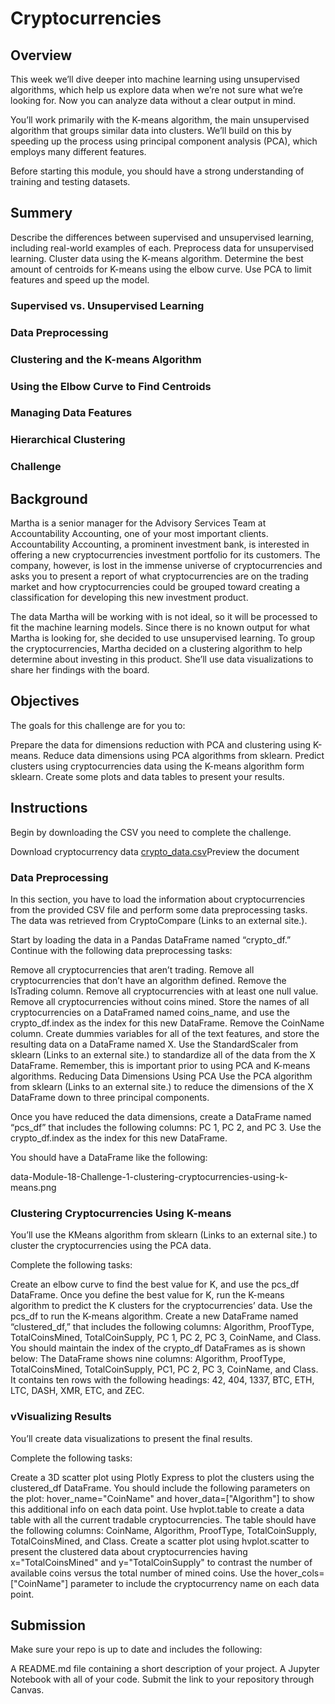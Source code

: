 # Cryptocurrencies

## Overview
This week we’ll dive deeper into machine learning using unsupervised algorithms, which help us explore data when we’re not sure what we’re looking for. Now you can analyze data without a clear output in mind.

You’ll work primarily with the K-means algorithm, the main unsupervised algorithm that groups similar data into clusters. We’ll build on this by speeding up the process using principal component analysis (PCA), which employs many different features.

Before starting this module, you should have a strong understanding of training and testing datasets.

## Summery

Describe the differences between supervised and unsupervised learning, including real-world examples of each.
Preprocess data for unsupervised learning.
Cluster data using the K-means algorithm.
Determine the best amount of centroids for K-means using the elbow curve.
Use PCA to limit features and speed up the model.

### Supervised vs. Unsupervised Learning
### Data Preprocessing
### Clustering and the K-means Algorithm 
### Using the Elbow Curve to Find Centroids 
### Managing Data Features 
### Hierarchical Clustering 
### Challenge 

## Background
Martha is a senior manager for the Advisory Services Team at Accountability Accounting, one of your most important clients. Accountability Accounting, a prominent investment bank, is interested in offering a new cryptocurrencies investment portfolio for its customers. The company, however, is lost in the immense universe of cryptocurrencies and asks you to present a report of what cryptocurrencies are on the trading market and how cryptocurrencies could be grouped toward creating a classification for developing this new investment product.

The data Martha will be working with is not ideal, so it will be processed to fit the machine learning models. Since there is no known output for what Martha is looking for, she decided to use unsupervised learning. To group the cryptocurrencies, Martha decided on a clustering algorithm to help determine about investing in this product. She’ll use data visualizations to share her findings with the board.

## Objectives
The goals for this challenge are for you to:

Prepare the data for dimensions reduction with PCA and clustering using K-means.
Reduce data dimensions using PCA algorithms from sklearn.
Predict clusters using cryptocurrencies data using the K-means algorithm form sklearn.
Create some plots and data tables to present your results.

## Instructions
Begin by downloading the CSV you need to complete the challenge.

Download cryptocurrency data [crypto_data.csv]()Preview the document

### Data Preprocessing
In this section, you have to load the information about cryptocurrencies from the provided CSV file and perform some data preprocessing tasks. The data was retrieved from CryptoCompare (Links to an external site.).

Start by loading the data in a Pandas DataFrame named “crypto_df.” Continue with the following data preprocessing tasks:

Remove all cryptocurrencies that aren’t trading.
Remove all cryptocurrencies that don’t have an algorithm defined.
Remove the IsTrading column.
Remove all cryptocurrencies with at least one null value.
Remove all cryptocurrencies without coins mined.
Store the names of all cryptocurrencies on a DataFramed named coins_name, and use the crypto_df.index as the index for this new DataFrame.
Remove the CoinName column.
Create dummies variables for all of the text features, and store the resulting data on a DataFrame named X.
Use the StandardScaler from sklearn (Links to an external site.) to standardize all of the data from the X DataFrame. Remember, this is important prior to using PCA and K-means algorithms.
Reducing Data Dimensions Using PCA
Use the PCA algorithm from sklearn (Links to an external site.) to reduce the dimensions of the X DataFrame down to three principal components.

Once you have reduced the data dimensions, create a DataFrame named “pcs_df” that includes the following columns: PC 1, PC 2, and PC 3. Use the crypto_df.index as the index for this new DataFrame.

You should have a DataFrame like the following:

data-Module-18-Challenge-1-clustering-cryptocurrencies-using-k-means.png

### Clustering Cryptocurrencies Using K-means
You’ll use the KMeans algorithm from sklearn (Links to an external site.) to cluster the cryptocurrencies using the PCA data.

Complete the following tasks:

Create an elbow curve to find the best value for K, and use the pcs_df DataFrame.
Once you define the best value for K, run the K-means algorithm to predict the K clusters for the cryptocurrencies’ data. Use the pcs_df to run the K-means algorithm.
Create a new DataFrame named “clustered_df,” that includes the following columns: Algorithm, ProofType, TotalCoinsMined, TotalCoinSupply, PC 1, PC 2, PC 3, CoinName, and Class. You should maintain the index of the crypto_df DataFrames as is shown below:
 The DataFrame shows nine columns: Algorithm, ProofType, TotalCoinsMined, TotalCoinSupply, PC1, PC 2, PC 3, CoinName, and Class. It contains ten rows with the following headings: 42, 404, 1337, BTC, ETH, LTC, DASH, XMR, ETC, and ZEC.

### vVisualizing Results
You’ll create data visualizations to present the final results.

Complete the following tasks:

Create a 3D scatter plot using Plotly Express to plot the clusters using the clustered_df DataFrame. You should include the following parameters on the plot: hover_name="CoinName" and hover_data=["Algorithm"] to show this additional info on each data point.
Use hvplot.table to create a data table with all the current tradable cryptocurrencies. The table should have the following columns: CoinName, Algorithm, ProofType, TotalCoinSupply, TotalCoinsMined, and Class.
Create a scatter plot using hvplot.scatter to present the clustered data about cryptocurrencies having x="TotalCoinsMined" and y="TotalCoinSupply" to contrast the number of available coins versus the total number of mined coins. Use the hover_cols=["CoinName"] parameter to include the cryptocurrency name on each data point.
## Submission
Make sure your repo is up to date and includes the following:

A README.md file containing a short description of your project.
A Jupyter Notebook with all of your code.
Submit the link to your repository through Canvas.
